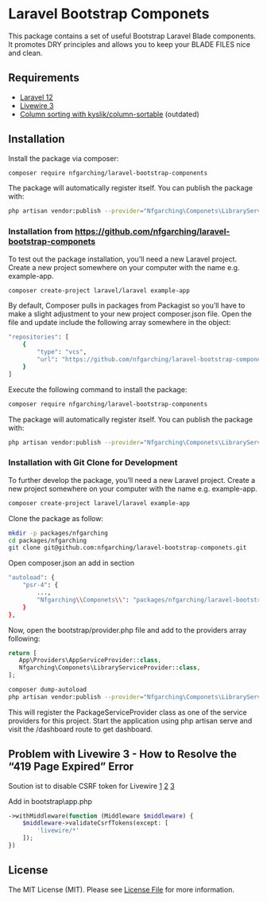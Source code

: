 # Laravel Bootstrap Componets

This package contains a set of useful Bootstrap Laravel Blade components. It promotes DRY principles and allows you to keep your BLADE FILES nice and clean.

## Requirements

- [Laravel 12](https://laravel.com/)
- [Livewire 3](https://livewire.laravel.com/)
- [Column sorting with kyslik/column-sortable](https://github.com/Kyslik/column-sortable) (outdated)

## Installation

Install the package via composer:

```bash
composer require nfgarching/laravel-bootstrap-components
```

The package will automatically register itself. You can publish the package with:

```bash
php artisan vendor:publish --provider="Nfgarching\Componets\LibraryServiceProvider"
```

### Installation from https://github.com/nfgarching/laravel-bootstrap-componets

To test out the package installation, you’ll need a new Laravel project. Create a new project somewhere on your computer with the name e.g. example-app.

```bash
composer create-project laravel/laravel example-app
```

By default, Composer pulls in packages from Packagist so you’ll have to make a slight adjustment to your new project composer.json file. Open the file and update include the following array somewhere in the object:

```bash
"repositories": [
    {
        "type": "vcs",
        "url": "https://github.com/nfgarching/laravel-bootstrap-componets"
    }
]
```

Execute the following command to install the package:

```bash
composer require nfgarching/laravel-bootstrap-components
```

The package will automatically register itself. You can publish the package with:

```bash
php artisan vendor:publish --provider="Nfgarching\Componets\LibraryServiceProvider"
```

### Installation with Git Clone for Development

To further develop the package, you’ll need a new Laravel project. Create a new project somewhere on your computer with the name e.g. example-app.

```bash
composer create-project laravel/laravel example-app
```

Clone the package as follow:

```bash
mkdir -p packages/nfgarching
cd packages/nfgarching
git clone git@github.com:nfgarching/laravel-bootstrap-componets.git
```

Open composer.json an add in section

```bash
"autoload": {
    "psr-4": {
        ...,
        "Nfgarching\\Componets\\": "packages/nfgarching/laravel-bootstrap-componets/src/"
    }
},
```

Now, open the bootstrap/provider.php file and add to the providers array following:

```php
return [
   App\Providers\AppServiceProvider::class,
   Nfgarching\Componets\LibraryServiceProvider::class,
];
```

```bash
composer dump-autoload
php artisan vendor:publish --provider="Nfgarching\Componets\LibraryServiceProvider"
```

This will register the PackageServiceProvider class as one of the service providers for this project. Start the application using php artisan serve and visit the /dashboard route to get dashboard.

## Problem with Livewire 3 - How to Resolve the “419 Page Expired” Error

Soution ist to disable CSRF token for Livewire
[1](https://laravel.com/docs/12.x/csrf#csrf-excluding-uris)
[2](https://medium.com/@harrisrafto/excluding-uris-from-csrf-protection-in-laravel-e697a2415b9f)
[3](https://stackoverflow.com/questions/67782936/laravel-livewire-element-after-leave-a-text-field-gives-error-419)

Add in bootstrap\app.php

```php
->withMiddleware(function (Middleware $middleware) {
    $middleware->validateCsrfTokens(except: [
        'livewire/*'
    ]);
})
```

## License

The MIT License (MIT). Please see [License File](LICENSE) for more information.
